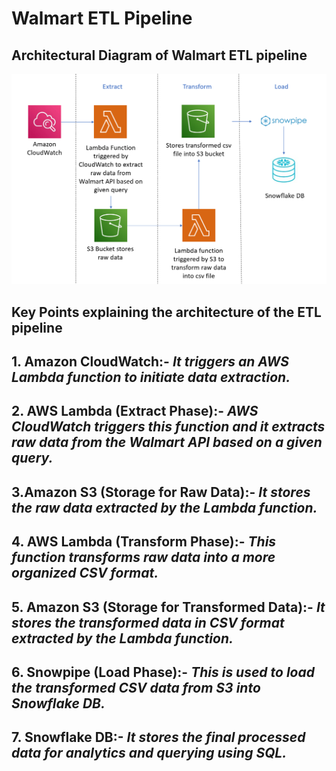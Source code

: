 # Walmart ETL Pipeline

## Architectural Diagram of Walmart ETL pipeline
![](https://github.com/vebg25/Walmart-ETL-Pipeline/blob/main/Walmart%20ETL%20pipeline.png)

## Key Points explaining the architecture of the ETL pipeline

## 1. **Amazon CloudWatch**:- _It triggers an AWS Lambda function to initiate data extraction._
## 2. **AWS Lambda (Extract Phase)**:- _AWS CloudWatch triggers this function and it extracts raw data from the Walmart API based on a given query._
## 3.**Amazon S3 (Storage for Raw Data)**:- _It stores the raw data extracted by the Lambda function._
## 4. **AWS Lambda (Transform Phase)**:- _This function transforms raw data into a more organized CSV format._
## 5. **Amazon S3 (Storage for Transformed Data)**:- _It stores the transformed data in CSV format extracted by the Lambda function._
## 6. **Snowpipe (Load Phase)**:- _This is used to load the transformed CSV data from S3 into Snowflake DB._
## 7. **Snowflake DB**:- _It stores the final processed data for analytics and querying using SQL._

